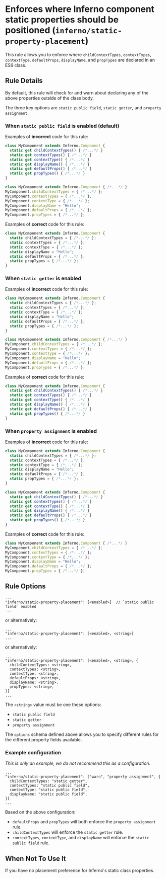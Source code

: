 # Enforces where Inferno component static properties should be positioned (`inferno/static-property-placement`)

<!-- end auto-generated rule header -->

This rule allows you to enforce where `childContextTypes`, `contextTypes`, `contextType`, `defaultProps`, `displayName`,
and `propTypes` are declared in an ES6 class.

## Rule Details

By default, this rule will check for and warn about declaring any of the above properties outside of the class body.

The three key options are `static public field`, `static getter`, and `property assignment`.

### When `static public field` is enabled (default)

Examples of **incorrect** code for this rule:

```js
class MyComponent extends Inferno.Component {
  static get childContextTypes() { /*...*/ }
  static get contextTypes() { /*...*/ }
  static get contextType() { /*...*/ }
  static get displayName() { /*...*/ }
  static get defaultProps() { /*...*/ }
  static get propTypes() { /*...*/ }
}
```

```js
class MyComponent extends Inferno.Component { /*...*/ }
MyComponent.childContextTypes = { /*...*/ };
MyComponent.contextTypes = { /*...*/ };
MyComponent.contextType = { /*...*/ };
MyComponent.displayName = "Hello";
MyComponent.defaultProps = { /*...*/ };
MyComponent.propTypes = { /*...*/ };
```

Examples of **correct** code for this rule:

```js
class MyComponent extends Inferno.Component {
  static childContextTypes = { /*...*/ };
  static contextTypes = { /*...*/ };
  static contextType = { /*...*/ };
  static displayName = "Hello";
  static defaultProps = { /*...*/ };
  static propTypes = { /*...*/ };
}
```

### When `static getter` is enabled

Examples of **incorrect** code for this rule:

```js
class MyComponent extends Inferno.Component {
  static childContextTypes = { /*...*/ };
  static contextTypes = { /*...*/ };
  static contextType = { /*...*/ };
  static displayName = "Hello";
  static defaultProps = { /*...*/ };
  static propTypes = { /*...*/ };
}
```

```js
class MyComponent extends Inferno.Component { /*...*/ }
MyComponent.childContextTypes = { /*...*/ };
MyComponent.contextTypes = { /*...*/ };
MyComponent.contextType = { /*...*/ };
MyComponent.displayName = "Hello";
MyComponent.defaultProps = { /*...*/ };
MyComponent.propTypes = { /*...*/ };
```

Examples of **correct** code for this rule:

```js
class MyComponent extends Inferno.Component {
  static get childContextTypes() { /*...*/ }
  static get contextTypes() { /*...*/ }
  static get contextType() { /*...*/ }
  static get displayName() { /*...*/ }
  static get defaultProps() { /*...*/ }
  static get propTypes() { /*...*/ }
}
```

### When `property assignment` is enabled

Examples of **incorrect** code for this rule:

```js
class MyComponent extends Inferno.Component {
  static childContextTypes = { /*...*/ };
  static contextTypes = { /*...*/ };
  static contextType = { /*...*/ };
  static displayName = "Hello";
  static defaultProps = { /*...*/ };
  static propTypes = { /*...*/ };
}
```

```js
class MyComponent extends Inferno.Component {
  static get childContextTypes() { /*...*/ }
  static get contextTypes() { /*...*/ }
  static get contextType() { /*...*/ }
  static get displayName() { /*...*/ }
  static get defaultProps() { /*...*/ }
  static get propTypes() { /*...*/ }
}
```

Examples of **correct** code for this rule:

```js
class MyComponent extends Inferno.Component { /*...*/ }
MyComponent.childContextTypes = { /*...*/ };
MyComponent.contextTypes = { /*...*/ };
MyComponent.contextType = { /*...*/ };
MyComponent.displayName = "Hello";
MyComponent.defaultProps = { /*...*/ };
MyComponent.propTypes = { /*...*/ };
```

## Rule Options

```json5
...
"inferno/static-property-placement": [<enabled>]  // `static public field` enabled
...
```

or alternatively:

```json5
...
"inferno/static-property-placement": [<enabled>, <string>]
...
```

or alternatively:

```json5
...
"inferno/static-property-placement": [<enabled>, <string>, {
  childContextTypes: <string>,
  contextTypes: <string>,
  contextType: <string>,
  defaultProps: <string>,
  displayName: <string>,
  propTypes: <string>,
}]
...
```

The `<string>` value must be one these options:

- `static public field`
- `static getter`
- `property assignment`

The `options` schema defined above allows you to specify different rules for the different property fields available.

### Example configuration

_This is only an example, we do not recommend this as a configuration._

```json5
...
"inferno/static-property-placement": ["warn", "property assignment", {
  childContextTypes: "static getter",
  contextTypes: "static public field",
  contextType: "static public field",
  displayName: "static public field",
}]
...
```

Based on the above configuration:

- `defaultProps` and `propTypes` will both enforce the `property assignment` rule.
- `childContextTypes` will enforce the `static getter` rule.
- `contextTypes`, `contextType`, and `displayName` will  enforce the `static public field` rule.

## When Not To Use It

If you have no placement preference for Inferno's static class properties.
